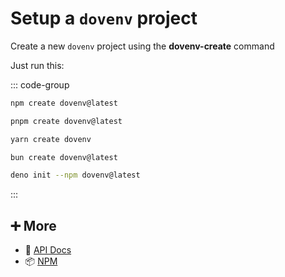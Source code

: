 # Setup a `dovenv` project

Create a new `dovenv` project using the **dovenv-create** command

Just run this:

::: code-group

```bash [npm]
npm create dovenv@latest
```

```bash [pnpm]
pnpm create dovenv@latest
```

```bash [yarn]
yarn create dovenv
```

```bash [bun]
bun create dovenv@latest
```

```bash [deno]
deno init --npm dovenv@latest
```

:::

## ➕ More

- 📖 [API Docs](api.md)
- 📦 [NPM](https://www.npmjs.com/package/create-dovenv)
